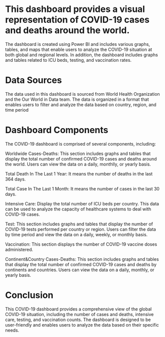 # This dashboard provides a visual representation of COVID-19 cases and deaths around the world. 

The dashboard is created using Power BI and includes various graphs, tables, and maps that enable users to analyze the COVID-19 situation at both global and regional levels. In addition, the dashboard includes graphs and tables related to ICU beds, testing, and vaccination rates.

# Data Sources
The data used in this dashboard is sourced from World Health Organization and the Our World in Data team. The data is organized in a format that enables users to filter and analyze the data based on country, region, and time period

# Dashboard Components
The COVID-19 dashboard is comprised of several components, including:

Worldwide Cases-Deaths: This section includes graphs and tables that display the total number of confirmed COVID-19 cases and deaths around the world. Users can view the data on a daily, monthlly, or yearly basis.

Total Death In The Last 1 Year: It means the number of deaths in the last 364 days.

Total Case In The Last 1 Month: It means the number of cases in the last 30 days.

Intensive Care: Display the total number of ICU beds per country. This data can be used to analyze the capacity of healthcare systems to deal with COVID-19 cases.

Test: This section includes graphs and tables that display the number of COVID-19 tests performed per country or region. Users can filter the data by time period and view the data on a daily, weekly, or monthly basis.

Vaccination: This section displays the number of COVID-19 vaccine doses administered.

Continent&Country Cases-Deaths: This section includes graphs and tables that display the total number of confirmed COVID-19 cases and deaths by continents and countries. Users can view the data on a daily, monthly, or yearly basis. 


# Conclusion
This COVID-19 dashboard provides a comprehensive view of the global COVID-19 situation, including the number of cases and deaths, intensive care, testing, and vaccination counts. The dashboard is designed to be user-friendly and enables users to analyze the data based on their specific needs.
